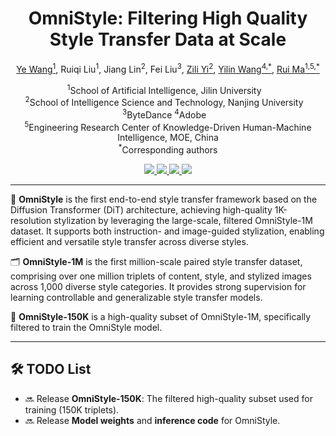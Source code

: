 <h1 align="center"><strong>OmniStyle: Filtering High Quality Style Transfer Data at Scale</strong></h1>

<p align="center">
  <a href="https://wangyephd.github.io/">Ye Wang<sup>1</sup></a>,
  Ruiqi Liu<sup>1</sup>,
  Jiang Lin<sup>2</sup>,
  Fei Liu<sup>3</sup>,
  <a href="https://is.nju.edu.cn/yzl_en/main.htm">Zili Yi<sup>2</sup></a>,
  <a href="https://yilinwang.org/">Yilin Wang<sup>4,*</sup></a>,
  <a href="https://ruim-jlu.github.io/#about">Rui Ma<sup>1,5,*</sup></a>
</p>

<p align="center">
  <sup>1</sup>School of Artificial Intelligence, Jilin University &nbsp;&nbsp; <br>
  <sup>2</sup>School of Intelligence Science and Technology, Nanjing University &nbsp;&nbsp; <br>
  <sup>3</sup>ByteDance 
  <sup>4</sup>Adobe &nbsp;&nbsp; <br>
  <sup>5</sup>Engineering Research Center of Knowledge-Driven Human-Machine Intelligence, MOE, China<br>
  <sup>*</sup>Corresponding authors
</p>

<p align="center">
  <a href="https://wangyephd.github.io/projects/cvpr25_omnistyle.html">
    <img src="https://img.shields.io/badge/Project-OmniStyle-blue?style=flat-square"/>
  </a>
  <a href="https://arxiv.org/pdf/2505.14028">
    <img src="https://img.shields.io/badge/Paper-arXiv-green?style=flat-square"/>
  </a>
  <a href="#">
    <img src="https://img.shields.io/badge/Dataset-Open-orange?style=flat-square"/>
  </a>
  <a href="#">
    <img src="https://img.shields.io/badge/HuggingFace-Model-yellow?style=flat-square"/>
  </a>
</p>

---

🤖 <strong>OmniStyle</strong> is the first end-to-end style transfer framework based on the Diffusion Transformer (DiT) architecture, achieving high-quality 1K-resolution stylization by leveraging the large-scale, filtered OmniStyle-1M dataset. It supports both instruction- and image-guided stylization, enabling efficient and versatile style transfer across diverse styles.

🗂️ <strong>OmniStyle-1M</strong> is the first million-scale paired style transfer dataset, comprising over one million triplets of content, style, and stylized images across 1,000 diverse style categories. It provides strong supervision for learning controllable and generalizable style transfer models.

🧪 <strong>OmniStyle-150K</strong> is a high-quality subset of OmniStyle-1M, specifically filtered to train the OmniStyle model.


---
<h2>🛠️ TODO List</h2>
<ul>
  <li>🔜 Release <strong>OmniStyle-150K</strong>: The filtered high-quality subset used for training (150K triplets).</li>
  <li>🔜 Release <strong>Model weights</strong> and <strong>inference code</strong> for OmniStyle.</li>
</ul>





